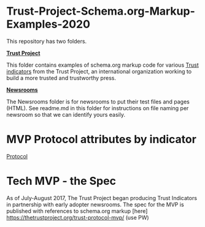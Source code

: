 # Trust-Project-Schema.org-Markup-Examples-2020

This repository has two folders. 

**[Trust Project](https://github.com/TheTrustProjectCode/Trust-Project-Schema.org-Markup-Examples-2017/tree/master/TrustProject)**

This folder contains examples of schema.org markup code for various [Trust indicators](https://www.scu.edu/ethics/focus-areas/journalism-ethics/programs/the-trust-project/collaborator-materials/) from the Trust Project, an international organization working to build a more trusted and trustworthy press.

**[Newsrooms](https://github.com/TheTrustProjectCode/Trust-Project-Schema.org-Markup-Examples-2017/tree/master/Newsrooms)**

The Newsrooms folder is for newsrooms to put their test files and pages (HTML). See readme.md in this folder for instructions on file naming per newsroom so that we can identify yours easily. 

# MVP Protocol attributes by indicator 

[Protocol](https://www.scu.edu/ethics/focus-areas/journalism-ethics/programs/the-trust-project/collaborator-materials/)

# Tech MVP - the Spec 
As of July-August 2017, The Trust Project began producing Trust Indicators in partnership with early adopter newsrooms. The spec for the MVP is published with references to schema.org markup [here] https://thetrustproject.org/trust-protocol-mvp/ (use PW) 
